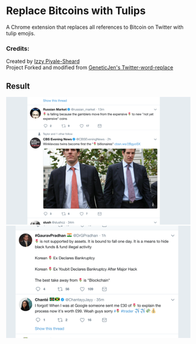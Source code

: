 # Replace Bitcoins with Tulips
A Chrome extension that replaces all references to Bitcoin on Twitter with tulip emojis.

### Credits: 
Created by [Izzy Piyale-Sheard](http://twitter.com/izzydoesizzy)  
Project Forked and modified from [GeneticJen's Twitter-word-replace](https://github.com/GeneticJen/Twitter-word-replace)

## Result
![Screenshot](tulip3.png)
![Screenshot](tulip2.png)
